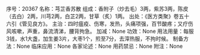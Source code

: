 序号：20367
名称：芎芷香苏散
组成：香附子（炒去毛）3两，紫苏3两，陈皮（去白）2两，川芎2两，白芷2两，甘草（炙）1两。
出处：《医方类聚》卷五十六引《管见良方》。
主治：四时瘟疫、伤寒，发热，头痛项强，百节酸疼；又疗伤风咳嗽，声重，鼻流清涕，腰背拘急。
加减：None
功效：None
用法用量：每服3钱，水1大盏，加生姜3片，大枣1个，煎至7分，去滓热服，不拘时候。
制备方法：None
临床应用：None
各家论述：None
用药禁忌：None
附注：None
